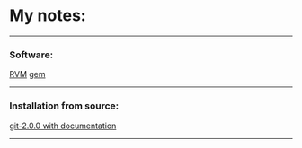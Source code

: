 # My notes:
---

### Software:
[RVM](software/rvm.md)
[gem](software/gem.md)

---

### Installation from source:
[git-2.0.0 with documentation](installation/from_source/git-2.0.0_with_doc.md)

---